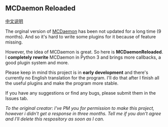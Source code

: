 ## MCDaemon Reloaded

[中文说明](./README_zh.md)

The orginal version of [MCDaemon](https://github.com/kafuuchino-desu/MCDaemon) has been not updated for a long time (9 months). And so it's hard to write some plugins for it because of feature missing.

However, the idea of MCDaemon is great. So here is **MCDaemonReloaded**. I **completely rewrite** MCDaemon in Python 3 and brings more callbacks, a good plugin system and more.

Please keep in mind this project is in **early development** and there's currently no English translation for the program. I'll do that after I finish all the useful plugins and make the program more stable.

If you have any suggestions or find any bugs, please submit them in the Issues tab.

*To the original creator: I've PM you for permission to make this project, however i didn't get a response in three months. Tell me if you don't agree and I'll delete this respository as soon as I can.*
